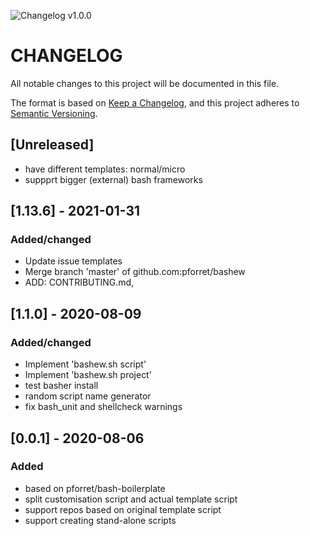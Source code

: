 ![Changelog v1.0.0](https://img.shields.io/badge/CHANGELOG-v1.0.0-orange) 
# CHANGELOG
All notable changes to this project will be documented in this file.

The format is based on [Keep a Changelog](https://keepachangelog.com/en/1.0.0/),
and this project adheres to [Semantic Versioning](https://semver.org/spec/v2.0.0.html).

## [Unreleased]
- have different templates: normal/micro
- suppprt bigger (external) bash frameworks

## [1.13.6] - 2021-01-31
### Added/changed
- Update issue templates
- Merge branch 'master' of github.com:pforret/bashew
- ADD: CONTRIBUTING.md, 
## [1.1.0] - 2020-08-09
### Added/changed
- Implement 'bashew.sh script'
- Implement 'bashew.sh project'
- test basher install
- random script name generator
- fix bash_unit and shellcheck warnings

## [0.0.1] - 2020-08-06
### Added
- based on pforret/bash-boilerplate
- split customisation script and actual template script 
- support repos based on original template script
- support creating stand-alone scripts
